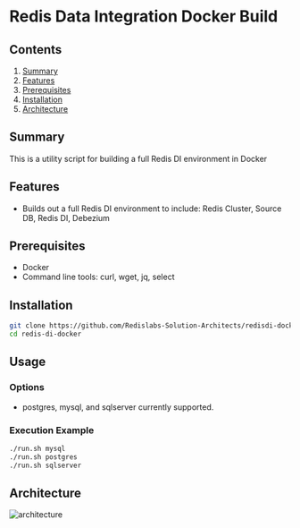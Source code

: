 # Redis Data Integration Docker Build  

## Contents
1.  [Summary](#summary)
2.  [Features](#features)
3.  [Prerequisites](#prerequisites)
4.  [Installation](#installation)
5.  [Architecture](#architecture)


## Summary <a name="summary"></a>
This is a utility script for building a full Redis DI environment in Docker

## Features <a name="features"></a>
- Builds out a full Redis DI environment to include:  Redis Cluster, Source DB, Redis DI, Debezium

## Prerequisites <a name="prerequisites"></a>
- Docker
- Command line tools: curl, wget, jq, select

## Installation <a name="installation"></a>
```bash
git clone https://github.com/Redislabs-Solution-Architects/redisdi-docker.git
cd redis-di-docker
```

## Usage
### Options
- <dbtype>  postgres, mysql, and sqlserver currently supported.

### Execution Example
```bash
./run.sh mysql
./run.sh postgres
./run.sh sqlserver
```

## Architecture <a name="architecture"></a>
![architecture](https://docs.google.com/drawings/d/e/2PACX-1vTTMI3fiiboZdx5zhYUEQF22Wrw4O-xGHhnbYa0_8h_PWInpYsy0bBIDS2bDNis3ceYUHBpJ6MWQAXo/pub?w=663&h=380)  
